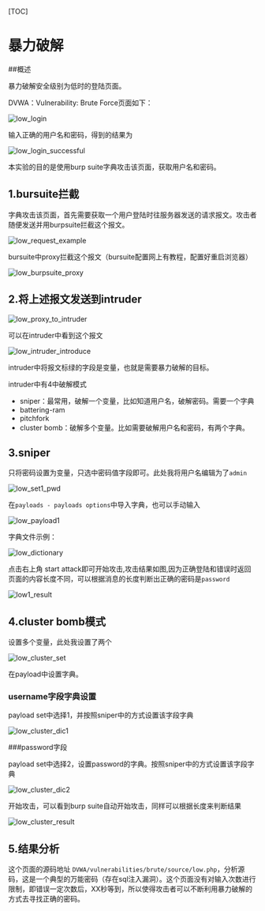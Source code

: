 [TOC]

# 暴力破解

##概述

暴力破解安全级别为低时的登陆页面。

DVWA：Vulnerability: Brute Force页面如下：

![low_login](image/low_login.png)

输入正确的用户名和密码，得到的结果为

![low_login_successful](image/low_login_successful.png)

本实验的目的是使用burp suite字典攻击该页面，获取用户名和密码。



## 1.bursuite拦截

字典攻击该页面，首先需要获取一个用户登陆时往服务器发送的请求报文。攻击者随便发送并用burpsuite拦截这个报文。

![low_request_example](image/low_request_example.png)

bursuite中proxy拦截这个报文（bursuite配置网上有教程，配置好重启浏览器）

![low_burpsuite_proxy](image/low_burpsuite_proxy.png)



## 2.将上述报文发送到intruder

![low_proxy_to_intruder](image/low_proxy_to_intruder.png)

可以在intruder中看到这个报文

![low_intruder_introduce](image/low_intruder_introduce.png)

intruder中将报文标绿的字段是变量，也就是需要暴力破解的目标。

intruder中有4中破解模式

* sniper：最常用，破解一个变量，比如知道用户名，破解密码。需要一个字典
* battering-ram
* pitchfork
* cluster bomb：破解多个变量。比如需要破解用户名和密码，有两个字典。



## 3.sniper

只将密码设置为变量，只选中密码值字段即可。此处我将用户名编辑为了`admin`

![low_set1_pwd](image/low_set1_pwd.png)

在`payloads - payloads options`中导入字典，也可以手动输入

![low_payload1](image/low_payload1.png)

字典文件示例：

![low_dictionary](image/low_dictionary.png)

点击右上角 start attack即可开始攻击,攻击结果如图,因为正确登陆和错误时返回页面的内容长度不同，可以根据消息的长度判断出正确的密码是`password`

![low1_result](image/low1_result.png)



## 4.cluster bomb模式

设置多个变量，此处我设置了两个

![low_cluster_set](image/low_cluster_set.png)

在payload中设置字典。

### username字段字典设置

payload set中选择1，并按照sniper中的方式设置该字段字典

![low_cluster_dic1](image/low_cluster_dic1.png)



###password字段

payload set中选择2，设置password的字典。按照sniper中的方式设置该字段字典

![low_cluster_dic2](image/low_cluster_dic2.png)



开始攻击，可以看到burp suite自动开始攻击，同样可以根据长度来判断结果

![low_cluster_result](image/low_cluster_result.png)



## 5.结果分析

这个页面的源码地址 `DVWA/vulnerabilities/brute/source/low.php`，分析源码，这是一个典型的万能密码（存在sql注入漏洞）。这个页面没有对输入次数进行限制，即错误一定次数后，XX秒等到，所以使得攻击者可以不断利用暴力破解的方式去寻找正确的密码。


